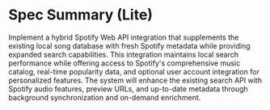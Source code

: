 # Spec Summary (Lite)

Implement a hybrid Spotify Web API integration that supplements the existing local song database with fresh Spotify metadata while providing expanded search capabilities. This integration maintains local search performance while offering access to Spotify's comprehensive music catalog, real-time popularity data, and optional user account integration for personalized features. The system will enhance the existing search API with Spotify audio features, preview URLs, and up-to-date metadata through background synchronization and on-demand enrichment.